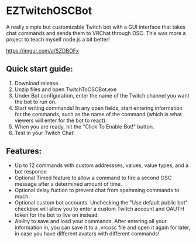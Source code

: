 # EZTwitchOSCBot
A really simple but customizable Twitch bot with a GUI interface that takes chat commands and sends them to VRChat through OSC.
This was more a project to teach myself node.js a bit better!

https://imgur.com/a/SZDBOFx

## Quick start guide:
1. Download release.
2. Unzip files and open TwitchToOSCBot.exe
3. Under Bot configuration, enter the name of the Twitch channel you want the bot to run on.
4. Start writing commands! In any open fields, start entering information for the commands, such as the name of the command (which is what viewers will enter for the bot to react).
5. When you are ready, hit the "Click To Enable Bot!" button.
6. Test in your Twitch Chat!

## Features:
- Up to 12 commands with custom addressses, values, value types, and a bot response
- Optional Timed feature to allow a command to fire a second OSC message after a determined amount of time.
- Optional delay fuction to prevent chat from spamming commands to much.
- Optional custom bot accounts. Unchecking the "Use default public bot" checkbox will allow you to enter a custom Twitch account and OAUTH token for the bot to live on instead.
- Ability to save and load your commands. After entering all your information in, you can save it to a .vrcosc file and open it again for later, in case you have different avatars with different commands!
